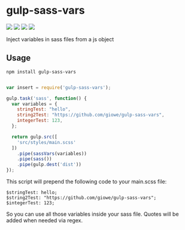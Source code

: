 # gulp-sass-vars

<div>
	<a href="https://www.npmjs.com/package/slush-aws-lambda"><img src='http://img.shields.io/npm/v/gulp-sass-vars.svg?style=flat'></a>
	<a href="https://www.npmjs.com/package/slush-aws-lambda"><img src='https://img.shields.io/npm/dm/gulp-sass-vars.svg?style=flat-square'></a>
	<a href="https://david-dm.org/giowe/gulp-sass-vars"><img src='https://david-dm.org/giowe/gulp-sass-vars.svg'></a>
	<a href="https://www.youtube.com/watch?v=Sagg08DrO5U"><img src='http://img.shields.io/badge/gandalf-approved-61C6FF.svg'></a>
</div>

Inject variables in sass files from a js object

## Usage

```
npm install gulp-sass-vars
```

```js

var insert = require('gulp-sass-vars');

gulp.task('sass', function() {
  var variables = {
    stringTest: "hello",
    string2Test: "https://github.com/giowe/gulp-sass-vars",
    integerTest: 123,
  };

  return gulp.src([
    'src/styles/main.scss'
  ])
    .pipe(sassVars(variables))
    .pipe(sass())
    .pipe(gulp.dest('dist'))
});
```

This script will prepend the following code to your main.scss file:

```
$stringTest: hello;
$string2Test: "https://github.com/giowe/gulp-sass-vars";
$integerTest: 123;
```

So you can use all those variables inside your sass file.
Quotes will be added when needed via regex.
